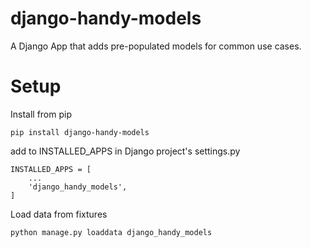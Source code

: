 # django-handy-models
A Django App that adds pre-populated models for common use cases.
# Setup
Install from pip
```
pip install django-handy-models
```
add to INSTALLED_APPS in Django project's settings.py
```
INSTALLED_APPS = [
    ...
    'django_handy_models',
]
```
Load data from fixtures
```
python manage.py loaddata django_handy_models
```
